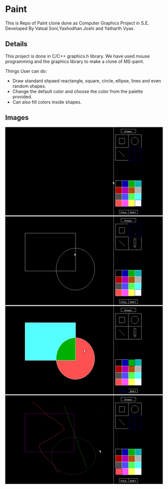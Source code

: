 # Paint
This is Repo of Paint clone done as Computer Graphics Project in S.E.
Developed By Vatsal Soni,Yashodhan Joshi and Yatharth Vyas.
## Details
This project is done in C/C++ graphics.h library.
We have used mouse programming and the graphics library to make a clone of MS-paint.

Things User can do:
* Draw standard shpaed reactangle, square, circle, ellipse, lines and even random shapes.
* Change the default color and choose the color from the palette provided.
* Can also fill colors inside shapes.
## Images 
<img src="Readme_Img/1.png" >

<img src="Readme_Img/2.png" >

<img src="Readme_Img/3.png" >

<img src="Readme_Img/4.png" >
